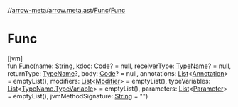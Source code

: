 //[arrow-meta](../../../index.md)/[arrow.meta.ast](../index.md)/[Func](index.md)/[Func](-func.md)

# Func

[jvm]\
fun [Func](-func.md)(name: [String](https://kotlinlang.org/api/latest/jvm/stdlib/kotlin/-string/index.html), kdoc: [Code](../-code/index.md)? = null, receiverType: [TypeName](../-type-name/index.md)? = null, returnType: [TypeName](../-type-name/index.md)?, body: [Code](../-code/index.md)? = null, annotations: [List](https://kotlinlang.org/api/latest/jvm/stdlib/kotlin.collections/-list/index.html)&lt;[Annotation](../-annotation/index.md)&gt; = emptyList(), modifiers: [List](https://kotlinlang.org/api/latest/jvm/stdlib/kotlin.collections/-list/index.html)&lt;[Modifier](../-modifier/index.md)&gt; = emptyList(), typeVariables: [List](https://kotlinlang.org/api/latest/jvm/stdlib/kotlin.collections/-list/index.html)&lt;[TypeName.TypeVariable](../-type-name/-type-variable/index.md)&gt; = emptyList(), parameters: [List](https://kotlinlang.org/api/latest/jvm/stdlib/kotlin.collections/-list/index.html)&lt;[Parameter](../-parameter/index.md)&gt; = emptyList(), jvmMethodSignature: [String](https://kotlinlang.org/api/latest/jvm/stdlib/kotlin/-string/index.html) = "")
